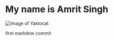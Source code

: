 # My name is Amrit Singh
![Image of Yaktocat](https://octodex.github.com/images/yaktocat.png)






























first markdow commit
